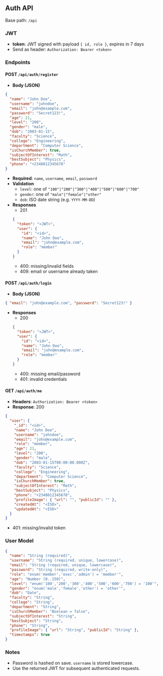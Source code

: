 ## Auth API

Base path: `/api`

### JWT

- **token**: JWT signed with payload `{ id, role }`, expires in 7 days
- Send as header: `Authorization: Bearer <token>`

### Endpoints

#### POST `/api/auth/register`

- **Body (JSON)**

```json
{
  "name": "John Doe",
  "username": "johndoe",
  "email": "john@example.com",
  "password": "Secret123!",
  "age": 21,
  "level": "200",
  "gender": "male",
  "dob": "2003-01-15",
  "faculty": "Science",
  "college": "Engineering",
  "department": "Computer Science",
  "isChurchMember": true,
  "subjectOfInterest": "Math",
  "bestSubject": "Physics",
  "phone": "+2348012345678"
}
```

- **Required**: `name`, `username`, `email`, `password`
- **Validation**
  - `level`: one of `"100"|"200"|"300"|"400"|"500"|"600"|"700"`
  - `gender`: one of `"male"|"female"|"other"`
  - `dob`: ISO date string (e.g. `YYYY-MM-DD`)
- **Responses**
  - 201
  ```json
  {
    "token": "<JWT>",
    "user": {
      "id": "<id>",
      "name": "John Doe",
      "email": "john@example.com",
      "role": "member"
    }
  }
  ```
  - 400: missing/invalid fields
  - 409: email or username already taken

#### POST `/api/auth/login`

- **Body (JSON)**

```json
{ "email": "john@example.com", "password": "Secret123!" }
```

- **Responses**
  - 200
  ```json
  {
    "token": "<JWT>",
    "user": {
      "id": "<id>",
      "name": "John Doe",
      "email": "john@example.com",
      "role": "member"
    }
  }
  ```
  - 400: missing email/password
  - 401: invalid credentials

#### GET `/api/auth/me`

- **Headers**: `Authorization: Bearer <token>`
- **Response**: 200

```json
{
  "user": {
    "_id": "<id>",
    "name": "John Doe",
    "username": "johndoe",
    "email": "john@example.com",
    "role": "member",
    "age": 21,
    "level": "200",
    "gender": "male",
    "dob": "2003-01-15T00:00:00.000Z",
    "faculty": "Science",
    "college": "Engineering",
    "department": "Computer Science",
    "isChurchMember": true,
    "subjectOfInterest": "Math",
    "bestSubject": "Physics",
    "phone": "+2348012345678",
    "profileImage": { "url": "", "publicId": "" },
    "createdAt": "<ISO>",
    "updatedAt": "<ISO>"
  }
}
```

- 401: missing/invalid token

### User Model

```json
{
  "name": "String (required)",
  "username": "String (required, unique, lowercase)",
  "email": "String (required, unique, lowercase)",
  "password": "String (required, write-only)",
  "role": "enum('member','exec','admin') = 'member'",
  "age": "Number (0..150)",
  "level": "enum('100','200','300','400','500','600','700') = '100'",
  "gender": "enum('male','female','other') = 'other'",
  "dob": "Date",
  "faculty": "String",
  "college": "String",
  "department": "String",
  "isChurchMember": "Boolean = false",
  "subjectOfInterest": "String",
  "bestSubject": "String",
  "phone": "String",
  "profileImage": { "url": "String", "publicId": "String" },
  "timestamps": true
}
```

### Notes

- Password is hashed on save. `username` is stored lowercase.
- Use the returned JWT for subsequent authenticated requests.
